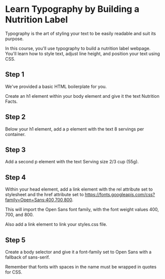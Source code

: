 # Learn Typography by Building a Nutrition Label

Typography is the art of styling your text to be easily readable and suit its purpose.

In this course, you'll use typography to build a nutrition label webpage. You'll learn how to style text, adjust line height, and position your text using CSS.

## Step 1

We've provided a basic HTML boilerplate for you.

Create an h1 element within your body element and give it the text Nutrition Facts.

## Step 2

Below your h1 element, add a p element with the text 8 servings per container.

## Step 3

Add a second p element with the text Serving size 2/3 cup (55g).

## Step 4

Within your head element, add a link element with the rel attribute set to stylesheet and the href attribute set to https://fonts.googleapis.com/css?family=Open+Sans:400,700,800.

This will import the Open Sans font family, with the font weight values 400, 700, and 800.

Also add a link element to link your styles.css file.

## Step 5

Create a body selector and give it a font-family set to Open Sans with a fallback of sans-serif.

Remember that fonts with spaces in the name must be wrapped in quotes for CSS.